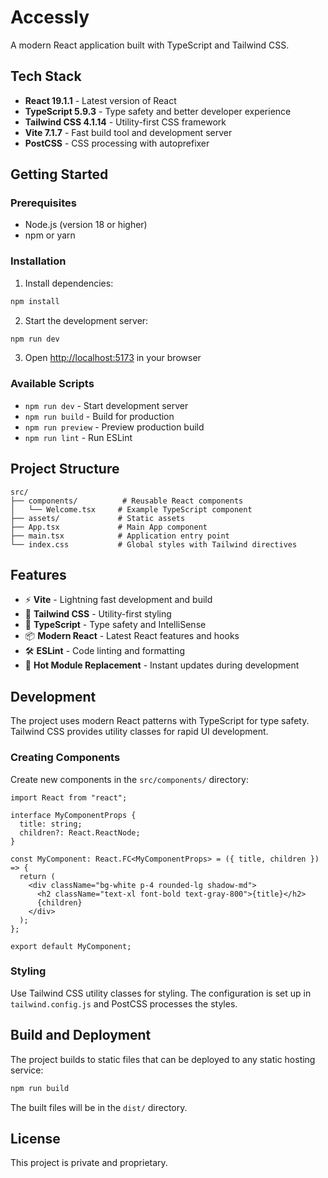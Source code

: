 # Accessly

A modern React application built with TypeScript and Tailwind CSS.

## Tech Stack

- **React 19.1.1** - Latest version of React
- **TypeScript 5.9.3** - Type safety and better developer experience
- **Tailwind CSS 4.1.14** - Utility-first CSS framework
- **Vite 7.1.7** - Fast build tool and development server
- **PostCSS** - CSS processing with autoprefixer

## Getting Started

### Prerequisites

- Node.js (version 18 or higher)
- npm or yarn

### Installation

1. Install dependencies:

```bash
npm install
```

2. Start the development server:

```bash
npm run dev
```

3. Open [http://localhost:5173](http://localhost:5173) in your browser

### Available Scripts

- `npm run dev` - Start development server
- `npm run build` - Build for production
- `npm run preview` - Preview production build
- `npm run lint` - Run ESLint

## Project Structure

```
src/
├── components/          # Reusable React components
│   └── Welcome.tsx     # Example TypeScript component
├── assets/             # Static assets
├── App.tsx             # Main App component
├── main.tsx            # Application entry point
└── index.css           # Global styles with Tailwind directives
```

## Features

- ⚡ **Vite** - Lightning fast development and build
- 🎨 **Tailwind CSS** - Utility-first styling
- 🔷 **TypeScript** - Type safety and IntelliSense
- 📦 **Modern React** - Latest React features and hooks
- 🛠️ **ESLint** - Code linting and formatting
- 🎯 **Hot Module Replacement** - Instant updates during development

## Development

The project uses modern React patterns with TypeScript for type safety. Tailwind CSS provides utility classes for rapid UI development.

### Creating Components

Create new components in the `src/components/` directory:

```tsx
import React from "react";

interface MyComponentProps {
  title: string;
  children?: React.ReactNode;
}

const MyComponent: React.FC<MyComponentProps> = ({ title, children }) => {
  return (
    <div className="bg-white p-4 rounded-lg shadow-md">
      <h2 className="text-xl font-bold text-gray-800">{title}</h2>
      {children}
    </div>
  );
};

export default MyComponent;
```

### Styling

Use Tailwind CSS utility classes for styling. The configuration is set up in `tailwind.config.js` and PostCSS processes the styles.

## Build and Deployment

The project builds to static files that can be deployed to any static hosting service:

```bash
npm run build
```

The built files will be in the `dist/` directory.

## License

This project is private and proprietary.
